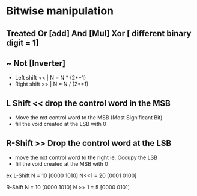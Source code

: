 # Bitwise manipulation
## Treated Or [add] And [Mul] Xor [ different binary digit = 1]
## ~ Not [Inverter]

- Left shift << | N = N * (2**1)
- Right shift >> | N = N / (2**1)

## L Shift << drop the control word in the MSB
- Move the nxt control word to the MSB (Most Significant Bit)
- fill the void created at the LSB with 0

## R-Shift >> Drop the control word at the LSB
- move the nxt control word to the right ie. Occupy the LSB
- fill the void created at the MSB with 0

ex
L-Shift
N = 10 [0000 1010]
N<<1 = 20 [0001 0100]

R-Shift
N = 10 [0000 1010]
N >> 1 = 5 [0000 0101]

